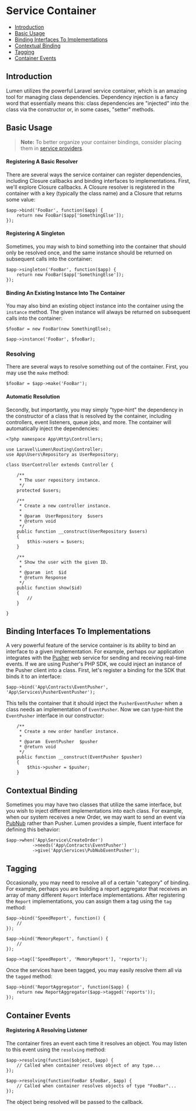 # Service Container

- [Introduction](#introduction)
- [Basic Usage](#basic-usage)
- [Binding Interfaces To Implementations](#binding-interfaces-to-implementations)
- [Contextual Binding](#contextual-binding)
- [Tagging](#tagging)
- [Container Events](#container-events)

<a name="introduction"></a>
## Introduction

Lumen utilizes the powerful Laravel service container, which is an amazing tool for managing class dependencies. Dependency injection is a fancy word that essentially means this: class dependencies are "injected" into the class via the constructor or, in some cases, "setter" methods.

<a name="basic-usage"></a>
## Basic Usage

> **Note:** To better organize your container bindings, consider placing them in [service providers](/docs/providers).

#### Registering A Basic Resolver

There are several ways the service container can register dependencies, including Closure callbacks and binding interfaces to implementations. First, we'll explore Closure callbacks. A Closure resolver is registered in the container with a key (typically the class name) and a Closure that returns some value:

	$app->bind('FooBar', function($app) {
		return new FooBar($app['SomethingElse']);
	});

#### Registering A Singleton

Sometimes, you may wish to bind something into the container that should only be resolved once, and the same instance should be returned on subsequent calls into the container:

	$app->singleton('FooBar', function($app) {
		return new FooBar($app['SomethingElse']);
	});

#### Binding An Existing Instance Into The Container

You may also bind an existing object instance into the container using the `instance` method. The given instance will always be returned on subsequent calls into the container:

	$fooBar = new FooBar(new SomethingElse);

	$app->instance('FooBar', $fooBar);

### Resolving

There are several ways to resolve something out of the container. First, you may use the `make` method:

	$fooBar = $app->make('FooBar');

#### Automatic Resolution

Secondly, but importantly, you may simply "type-hint" the dependency in the constructor of a class that is resolved by the container, including controllers, event listeners, queue jobs, and more. The container will automatically inject the dependencies:

	<?php namespace App\Http\Controllers;

	use Laravel\Lumen\Routing\Controller;
	use App\Users\Repository as UserRepository;

	class UserController extends Controller {

		/**
		 * The user repository instance.
		 */
		protected $users;

		/**
		 * Create a new controller instance.
		 *
		 * @param  UserRepository  $users
		 * @return void
		 */
		public function __construct(UserRepository $users)
		{
			$this->users = $users;
		}

		/**
		 * Show the user with the given ID.
		 *
		 * @param  int  $id
		 * @return Response
		 */
		public function show($id)
		{
			//
		}

	}

<a name="binding-interfaces-to-implementations"></a>
## Binding Interfaces To Implementations

A very powerful feature of the service container is its ability to bind an interface to a given implementation. For example, perhaps our application integrates with the [Pusher](https://pusher.com) web service for sending and receiving real-time events. If we are using Pusher's PHP SDK, we could inject an instance of the Pusher client into a class. First, let's register a binding for the SDK that binds it to an interface:

	$app->bind('App\Contracts\EventPusher', 'App\Services\PusherEventPusher');

This tells the container that it should inject the `PusherEventPusher` when a class needs an implementation of `EventPusher`. Now we can type-hint the `EventPusher` interface in our constructor:

		/**
		 * Create a new order handler instance.
		 *
		 * @param  EventPusher  $pusher
		 * @return void
		 */
		public function __construct(EventPusher $pusher)
		{
			$this->pusher = $pusher;
		}

<a name="contextual-binding"></a>
## Contextual Binding

Sometimes you may have two classes that utilize the same interface, but you wish to inject different implementations into each class. For example, when our system receives a new Order, we may want to send an event via [PubNub](http://www.pubnub.com/) rather than Pusher. Lumen provides a simple, fluent interface for defining this behavior:

	$app->when('App\Service\CreateOrder')
	          ->needs('App\Contracts\EventPusher')
	          ->give('App\Services\PubNubEventPusher');

<a name="tagging"></a>
## Tagging

Occasionally, you may need to resolve all of a certain "category" of binding. For example, perhaps you are building a report aggregator that receives an array of many different `Report` interface implementations. After registering the `Report` implementations, you can assign them a tag using the `tag` method:

	$app->bind('SpeedReport', function() {
		//
	});

	$app->bind('MemoryReport', function() {
		//
	});

	$app->tag(['SpeedReport', 'MemoryReport'], 'reports');

Once the services have been tagged, you may easily resolve them all via the `tagged` method:

	$app->bind('ReportAggregator', function($app) {
		return new ReportAggregator($app->tagged('reports'));
	});

<a name="container-events"></a>
## Container Events

#### Registering A Resolving Listener

The container fires an event each time it resolves an object. You may listen to this event using the `resolving` method:

	$app->resolving(function($object, $app) {
		// Called when container resolves object of any type...
	});

	$app->resolving(function(FooBar $fooBar, $app) {
		// Called when container resolves objects of type "FooBar"...
	});

The object being resolved will be passed to the callback.
